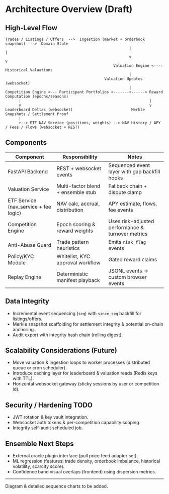# Architecture Overview (Draft)

## High-Level Flow

```
Trades / Listings / Offers  -->  Ingestion (market + orderbook snapshot)  -->  Domain State
                                                       |                         |
                                                       v                         v
                                                Valuation Engine <---- Historical Valuations
                                                       |
                                            Valuation Updates (websocket)
                                                       |
Competition Engine <--- Participant Portfolios <-------+------> Reward Computation (epochs/seasons)
      |                                                         |
      v                                                         v
Leaderboard Deltas (websocket)                          Merkle Snapshots / Settlement Proof
      |
      +--> ETF NAV Service (positions, weights) --> NAV History / APY / Fees / Flows (websocket + REST)
```

## Components

| Component                             | Responsibility                     | Notes                                             |
| ------------------------------------- | ---------------------------------- | ------------------------------------------------- |
| FastAPI Backend                       | REST + websocket events            | Sequenced event layer with gap backfill hooks     |
| Valuation Service                     | Multi-factor blend + ensemble stub | Fallback chain + dispute clamp                    |
| ETF Service (nav_service + fee logic) | NAV calc, accrual, distribution    | APY estimate, flows, fee events                   |
| Competition Engine                    | Epoch scoring & reward weights     | Uses risk-adjusted performance & turnover metrics |
| Anti-Abuse Guard                      | Trade pattern heuristics           | Emits `risk_flag` events                        |
| Policy/KYC Module                     | Whitelist, KYC approval workflow   | Gated reward claims                               |
| Replay Engine                         | Deterministic manifest playback    | JSONL events → custom browser events             |

## Data Integrity

- Incremental event sequencing (`seq`) with `since_seq` backfill for listings/offers.
- Merkle snapshot scaffolding for settlement integrity & potential on-chain anchoring.
- Audit export with integrity hash chain (rolling digest).

## Scalability Considerations (Future)

- Move valuation & ingestion loops to worker processes (distributed queue or cron scheduler).
- Introduce caching layer for leaderboard & valuation reads (Redis keys with TTL).
- Horizontal websocket gateway (sticky sessions by user or competition id).

## Security / Hardening TODO

- JWT rotation & key vault integration.
- Websocket auth tokens & per-competition capability scoping.
- Integrity self-audit scheduled job.

## Ensemble Next Steps

- External oracle plugin interface (pull price feed adapter set).
- ML regression (features: trade density, orderbook imbalance, historical volatility, scarcity score).
- Confidence band visual overlays (frontend) using dispersion metrics.

---

Diagram & detailed sequence charts to be added.
